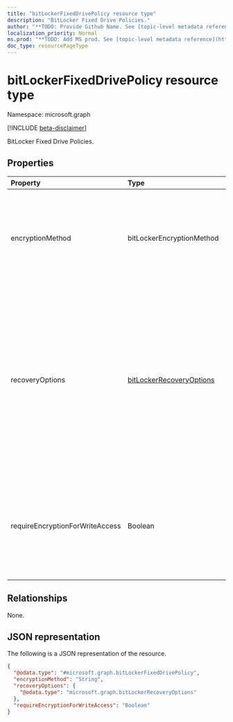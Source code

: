 ```yaml
---
title: "bitLockerFixedDrivePolicy resource type"
description: "BitLocker Fixed Drive Policies."
author: "**TODO: Provide Github Name. See [topic-level metadata reference](https://msgo.azurewebsites.net/add/document/guidelines/metadata.html#topic-level-metadata)**"
localization_priority: Normal
ms.prod: "**TODO: Add MS prod. See [topic-level metadata reference](https://msgo.azurewebsites.net/add/document/guidelines/metadata.html#topic-level-metadata)**"
doc_type: resourcePageType
---
```


# bitLockerFixedDrivePolicy resource type

Namespace: microsoft.graph

[!INCLUDE [beta-disclaimer](../../includes/beta-disclaimer.md)]

BitLocker Fixed Drive Policies.

## Properties
|Property|Type|Description|
|:---|:---|:---|
|encryptionMethod|bitLockerEncryptionMethod|Select the encryption method for fixed drives. Possible values are: `aesCbc128`, `aesCbc256`, `xtsAes128`, `xtsAes256`.|
|recoveryOptions|[bitLockerRecoveryOptions](../resources/bitlockerrecoveryoptions.md)|This policy setting allows you to control how BitLocker-protected fixed data drives are recovered in the absence of the required credentials. This policy setting is applied when you turn on BitLocker.|
|requireEncryptionForWriteAccess|Boolean|This policy setting determines whether BitLocker protection is required for fixed data drives to be writable on a computer.|

## Relationships
None.

## JSON representation
The following is a JSON representation of the resource.
<!-- {
  "blockType": "resource",
  "@odata.type": "microsoft.graph.bitLockerFixedDrivePolicy"
}
-->
``` json
{
  "@odata.type": "#microsoft.graph.bitLockerFixedDrivePolicy",
  "encryptionMethod": "String",
  "recoveryOptions": {
    "@odata.type": "microsoft.graph.bitLockerRecoveryOptions"
  },
  "requireEncryptionForWriteAccess": "Boolean"
}
```

